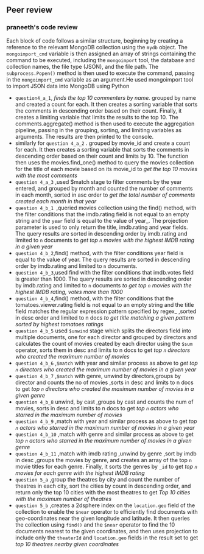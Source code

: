 ## Peer review

### praneeth's  code review

Each block of code follows a similar structure, beginning by creating a reference to the relevant MongoDB collection using the `mydb` object. The `mongoimport_cmd` variable is then assigned an array of strings containing the command to be executed, including the `mongoimport` tool, the database and collection names, the file type (JSON), and the file path. The `subprocess.Popen()` method is then used to execute the command, passing in the `mongoimport_cmd` variable as an argument.He used mongoimport tool to import JSON data into MongoDB using Python


-  `question4_a_1`, *finds the top 10 commenters by name.* grouped  by name and created a count for each. It then creates a sorting variable that sorts the comments in descending order based on their count. Finally, it creates a limiting variable that limits the results to the top 10. The comments.aggregate() method is then used to execute the aggregation pipeline, passing in the grouping, sorting, and limiting variables as arguments. The results are then printed to the console.
- similarly for `question 4_a_2` . grouped by movie_id and create a count for each. It then creates a sorting variable that sorts the comments in descending order based on their count and limits by 10. The function then uses the movies.find_one() method to query the movies collection for the title of each movie based on its movie_id to *get the top 10 movies with the most comments*
- `question 4_a_3` ,used  $match stage to filter comments by the year entered, and grouped by month and counted the number of comments in each month, sorted in asc order to *get the total number of comments created each month in that year*
- `question 4_b_1 `,queried movies collection using the find() method, with the filter conditions that the imdb.rating field is not equal to an empty string and the `year` field is equal to the value of year_. The projection parameter is used to only return the title, imdb.rating and year fields. The query results are sorted in descending order by imdb.rating and limited to `n` documents to *get top `n` movies with the highest IMDB rating in a given year*
- `question 4_b_2`,find() method, with the filter conditions year field is equal to the value of year. The query results are sorted in descending order by imdb.rating and limited to `n` documents.
- `question 4_b_3`,used find with the filter conditions that  imdb.votes field is greater than 1000. The query results are sorted in descending order by imdb.rating and limited to `n` documents *to get top `n` movies with the highest IMDB rating, votes more than 1000*
- `question 4_b_4`,find() method, with the filter conditions that the tomatoes.viewer.rating field is not equal to an empty string and the title field matches the regular expression pattern specified by regex_ ,sorted in desc order and limited to n docs *to get title matching a given pattern sorted by highest tomatoes ratings*
- `question 4_b_5` used `$unwind` stage which splits the directors field into multiple documents, one for each director and  grouped by  directors and calculates the count of movies created by each director using the `$sum` operator, sorts them in desc and limits to n docs to get *top `n` directors who created the maximum number of movies*
- `question 4_b_6` ,`$match` with year and similar process as above to *get top `n` directors who created the maximum number of movies in a given year*
- `question 4_b_7` ,`$match` with genre, unwind by directors,groups by director and counts the no of movies ,sorts in desc and limits to n docs to get *top `n` directors who created the maximum number of movies in a given genre*
- `question 4_b_8` unwind, by cast ,groups by cast and counts the num of movies, sorts in desc and limits to n docs to get *top `n` actors who starred in the maximum number of movies*
- `question 4_b_9` ,match with year  and similar process as above to get *top `n` actors who starred in the maximum number of movies in a given year*
- `question 4_b_10` ,match with genre and similar process as above to get *top `n` actors who starred in the maximum number of movies in a given genre*
- `question 4_b_11` ,match with imdb rating ,unwind by genre ,sort by imdb in desc ,groups the movies by genre, and creates an array of the top `n` movie titles for each genre. Finally, it sorts the genres by `_id` to get *top `n` movies for each genre with the highest IMDB rating*
- `question 5_a` ,group the theatres by city and count the number of theatres in each city, sort the cities by count in descending order, and return only the top 10 cities with the most theatres to get *Top 10 cities with the maximum number of theatres*
- `question 5_b` ,creates a 2dsphere index on the `location.geo` field of the collection to enable the `$near` operator to efficiently find documents with geo-coordinates near the given longitude and latitude. It then queries the collection using `find()` and the `$near` operator to find the 10 documents nearest to the given coordinates, and then uses projection to include only the `theaterId` and `location.geo` fields in the result set to get *top 10 theatres nearby given coordinates*
